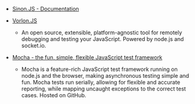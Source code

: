 - [Sinon.JS - Documentation](http://sinonjs.org/)

- [Vorlon.JS](http://vorlonjs.com/)
  - An open source, extensible, platform-agnostic tool for remotely debugging and testing your JavaScript. Powered by node.js and socket.io.

- [Mocha - the fun, simple, flexible JavaScript test framework](http://mochajs.org/)
  - Mocha is a feature-rich JavaScript test framework running on node.js and the browser, making asynchronous testing simple and fun. Mocha tests run serially, allowing for flexible and accurate reporting, while mapping uncaught exceptions to the correct test cases. Hosted on GitHub.

